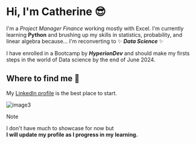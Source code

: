 # Hi, I'm Catherine 😎

I'm a *Project Manager Finance* working mostly with Excel. I'm currently learning __Python__ and brushing up my skills in statistics, probability, and linear algebra because... 
I'm reconverting to ✨ _**Data Science**_ ✨  

I have enrolled in a Bootcamp by ***HyperionDev*** and should make my firsts steps in the world of Data science by the end of June 2024.  

## Where to find me 👀
My [LinkedIn profile](www.linkedin.com/in/catherineschalbroeck) is the best place to start.


![image3](https://github.com/CatherineSchalbroeck/CatherineSchalbroeck/assets/77054227/3fbd4b91-afc4-46bf-8739-38125ab436fc)

> [!NOTE]
> I don't have much to showcase for now but  
> **I will update my profile as I progress in my learning.**



<!--
**CatherineSchalbroeck/CatherineSchalbroeck** is a ✨ _special_ ✨ repository because its `README.md` (this file) appears on your GitHub profile.

Here are some ideas to get you started:

- 🔭 I’m currently working on ...
- 🌱 I’m currently learning ...
- 👯 I’m looking to collaborate on ...
- 🤔 I’m looking for help with ...
- 💬 Ask me about ...
- 📫 How to reach me: ...
- 😄 Pronouns: ...
- ⚡ Fun fact: ...
-->
